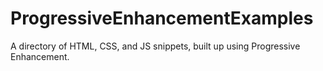 # ProgressiveEnhancementExamples
A directory of HTML, CSS, and JS snippets, built up using Progressive Enhancement.
